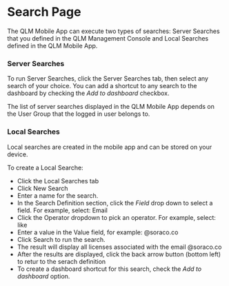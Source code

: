 # Search Page

The QLM Mobile App can execute two types of searches: Server Searches that you defined in the QLM Management Console and Local Searches defined in the QLM Mobile App.

### Server Searches

To run Server Searches, click the Server Searches tab, then select any search of your choice. You can add a shortcut to any search to the dashboard by checking the _Add to dashboard_ checkbox.

The list of server searches displayed in the QLM Mobile App depends on the User Group that the logged in user belongs to.

### Local Searches

Local searches are created in the mobile app and can be stored on your device.

To create a Local Searche:

* Click the Local Searches tab
* Click New Search
* Enter a name for the search.&#x20;
* In the Search Definition section, click the _Field_ drop down to select a field. For example, select: Email
* Click the Operator dropdown to pick an operator. For example, select: like
* Enter a value in the Value field, for example: @soraco.co
* Click Search to run the search.
* The result will display all licenses associated with the email @soraco.co
* After the results are displayed, click the back arrow button (bottom left) to retur to the serach definition
* To create a dashboard shortcut for this search, check the _Add to dashboard_ option.
